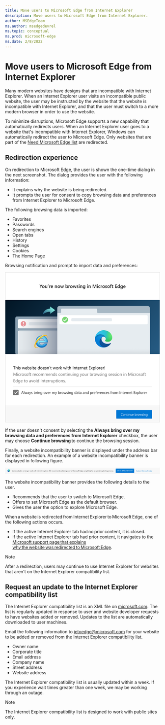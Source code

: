 ```yaml
---
title: Move users to Microsoft Edge from Internet Explorer
description: Move users to Microsoft Edge from Internet Explorer.
author: MSEdgeTeam
ms.author: msedgedevrel
ms.topic: conceptual
ms.prod: microsoft-edge
ms.date: 2/8/2022
---
```

# Move users to Microsoft Edge from Internet Explorer

Many modern websites have designs that are incompatible with Internet Explorer.  When an Internet Explorer user visits an incompatible public website, the user may be instructed by the website that the website is incompatible with Internet Explorer, and that the user must switch to a more modern browser in order to use the website.

To minimize disruptions, Microsoft Edge supports a new capability that automatically redirects users.  When an Internet Explorer user goes to a website that's incompatible with Internet Explorer, Windows can automatically redirect the user to Microsoft Edge.  Only websites that are part of the [Need Microsoft Edge list](https://edge.microsoft.com/neededge/v1) are redirected.


<!-- ====================================================================== -->
## Redirection experience

On redirection to Microsoft Edge, the user is shown the one-time dialog in the next screenshot.  The dialog provides the user with the following information:
*  It explains why the website is being redirected.
*  It prompts the user for consent to copy browsing data and preferences from Internet Explorer to Microsoft Edge.

The following browsing data is imported:
*  Favorites
*  Passwords
*  Search engines
*  Open tabs
*  History
*  Settings
*  Cookies
*  The Home Page

Browsing notification and prompt to import data and preferences:

![Browsing notification and prompt to import data and preferences](../media/neededge-dialog1.msft.png)

If the user doesn't consent by selecting the **Always bring over my browsing data and preferences from Internet Explorer** checkbox, the user may choose **Continue browsing** to continue the browsing session.

Finally, a website incompatibility banner is displayed under the address bar for each redirection.  An example of a website incompatibility banner is displayed in following figure.

![Notification about modern sites and prompt to set Microsoft Edge as default browser or explore Microsoft Edge](../media/neededge-banner.msft.png)

The website incompatibility banner provides the following details to the user.

*   Recommends that the user to switch to Microsoft Edge.
*   Offers to set Microsoft Edge as the default browser.
*   Gives the user the option to explore Microsoft Edge.

When a website is redirected from Internet Explorer to Microsoft Edge, one of the following actions occurs.

*   If the active Internet Explorer tab had no prior content, it is closed.
*   If the active Internet Explorer tab had prior content, it navigates to the [Microsoft support page that explains why the website was redirected to Microsoft Edge](https://support.microsoft.com/office/the-website-you-were-trying-to-reach-doesn-t-work-with-internet-explorer-8f5fc675-cd47-414c-9535-12821ddfc554).

> [!NOTE]
> After a redirection, users may continue to use Internet Explorer for websites that aren't on the Internet Explorer compatibility list.


<!-- ====================================================================== -->
## Request an update to the Internet Explorer compatibility list

The Internet Explorer compatibility list is an XML file on [microsoft.com](https://www.microsoft.com).  The list is regularly updated in response to user and website developer requests to have websites added or removed.  Updates to the list are automatically downloaded to user machines.

Email the following information to [ietoedge@microsoft.com](mailto:ietoedge@microsoft.com) for your website to be added or removed from the Internet Explorer compatibility list.

*   Owner name
*   Corporate title
*   Email address
*   Company name
*   Street address
*   Website address

The Internet Explorer compatibility list is usually updated within a week. If you experience wait times greater than one week, we may be working through an outage.

> [!NOTE]
> The Internet Explorer compatibility list is designed to work with public sites only.
